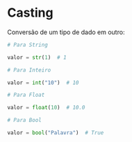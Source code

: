 # Casting


Conversão de um tipo de dado em outro:


````python
# Para String

valor = str(1)  # 1

# Para Inteiro

valor = int("10")  # 10

# Para Float

valor = float(10)  # 10.0

# Para Bool

valor = bool("Palavra")  # True
````